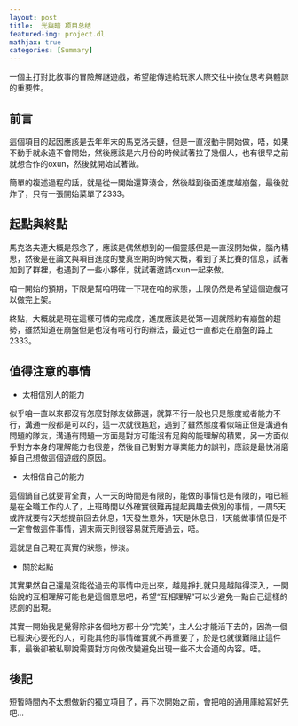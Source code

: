 ```yaml
---
layout: post
title:  光與暗 项目总结
featured-img: project.dl
mathjax: true
categories: [Summary]
---
```


一個主打對比敘事的冒險解謎遊戲，希望能傳達給玩家人際交往中換位思考與體諒的重要性。

<!--more-->

## 前言

這個項目的起因應該是去年年末的馬克洛夫鏈，但是一直沒動手開始做，唔，如果不動手就永遠不會開始，然後應該是六月份的時候試著拉了幾個人，也有很早之前就想合作的oxun，然後就開始試著做。

簡單的複述過程的話，就是從一開始還算湊合，然後越到後面進度越崩盤，最後就炸了，只有一張開始菜單了2333。

## 起點與終點

馬克洛夫連大概是怨念了，應該是偶然想到的一個靈感但是一直沒開始做，腦內構思，然後是在論文與項目進度的雙真空期的時候大概，看到了某比賽的信息，試著加到了群裡，也遇到了一些小夥伴，就試著邀請oxun一起來做。

咱一開始的預期，下限是幫咱明確一下現在咱的狀態，上限仍然是希望這個遊戲可以做完上架。

終點，大概就是現在這樣可憐的完成度，進度應該是從第一週就隱約有崩盤的趨勢，雖然知道在崩盤但是也沒有啥可行的辦法，最近也一直都走在崩盤的路上2333。

## 值得注意的事情

+ 太相信別人的能力

似乎咱一直以來都沒有怎麼對隊友做篩選，就算不行一般也只是態度或者能力不行，溝通一般都是可以的，這一次就很尷尬，遇到了雖然態度看似端正但是溝通有問題的隊友，溝通有問題一方面是對方可能沒有足夠的能理解的積累，另一方面似乎對方本身的理解能力也很差，然後自己對對方專業能力的誤判，應該是最快消磨掉自己想做這個遊戲的原因。

+ 太相信自己的能力

這個鍋自己就要背全責，人一天的時間是有限的，能做的事情也是有限的，咱已經是在全職工作的人了，上班時間以外確實很難再提起興趣去做別的事情，一周5天或許就要有2天想提前回去休息，1天發生意外，1天是休息日，1天能做事情但是不一定會做這件事情，週末兩天則很容易就荒廢過去，唔。

這就是自己現在真實的狀態，慘淡。

+ 關於起點

其實果然自己還是沒能從過去的事情中走出來，越是掙扎就只是越陷得深入，一開始說的互相理解可能也是這個意思吧，希望“互相理解”可以少避免一點自己這樣的悲劇的出現。

其實一開始我是覺得除非各個地方都十分“完美”，主人公才能活下去的，因為一個已經決心要死的人，可能其他的事情確實就不再重要了，於是也就很難阻止這件事，最後卻被私聊說需要對方向做改變避免出現一些不太合適的內容。唔。



## 後記

短暫時間內不太想做新的獨立項目了，再下次開始之前，會把咱的通用庫給寫好先吧...

